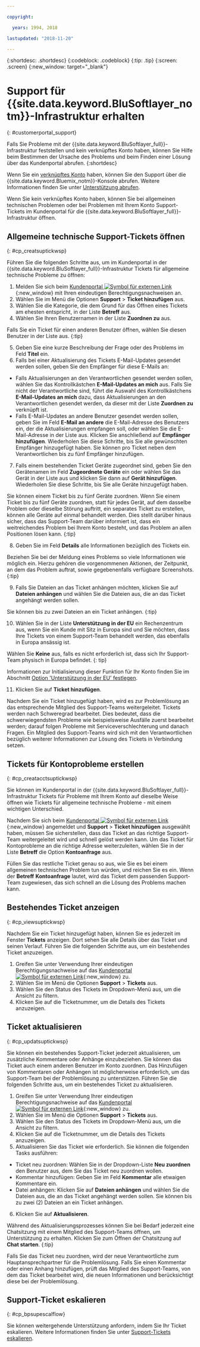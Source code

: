 ```yaml
---

copyright:

  years: 1994, 2018

lastupdated: "2018-11-20"

---
```


{:shortdesc: .shortdesc}
{:codeblock: .codeblock}
{:tip: .tip}
{:screen: .screen}
{:new_window: target="_blank"}


# Support für {{site.data.keyword.BluSoftlayer_notm}}-Infrastruktur erhalten
{: #customerportal_support}

Falls Sie Probleme mit der {{site.data.keyword.BluSoftlayer_full}}-Infrastruktur feststellen und kein verknüpftes Konto haben, können Sie Hilfe beim Bestimmen der Ursache des Problems und beim Finden einer Lösung über das Kundenportal abrufen.
{:shortdesc}

Wenn Sie ein [verknüpftes Konto](/docs/account?topic=account-link_customer_accounts#link_customer_accounts) haben, können Sie den Support über die {{site.data.keyword.Bluemix_notm}}-Konsole abrufen. Weitere Informationen finden Sie unter [Unterstützung abrufen](/docs/get-support?topic=get-support-getting-customer-support#getting-customer-support).

Wenn Sie kein verknüpftes Konto haben, können Sie bei allgemeinen technischen Problemen oder bei Problemen mit Ihrem Konto Support-Tickets im Kundenportal für die {{site.data.keyword.BluSoftlayer_full}}-Infrastruktur öffnen.

## Allgemeine technische Support-Tickets öffnen
{: #cp_creatsuptickwsp}

Führen Sie die folgenden Schritte aus, um im Kundenportal in der {{site.data.keyword.BluSoftlayer_full}}-Infrastruktur Tickets für allgemeine technische Probleme zu öffnen:

1. Melden Sie sich beim [Kundenportal ![Symbol für externen Link](../icons/launch-glyph.svg)](https://control.softlayer.com/){:new_window} mit Ihren eindeutigen Berechtigungsnachweisen an.
2. Wählen Sie im Menü die Optionen **Support** > **Ticket hinzufügen** aus.
3. Wählen Sie die Kategorie, die dem Grund für das Öffnen eines Tickets am ehesten entspricht, in der Liste **Betreff** aus.
4. Wählen Sie Ihren Benutzernamen in der Liste **Zuordnen zu** aus.<br/>

  Falls Sie ein Ticket für einen anderen Benutzer öffnen, wählen Sie diesen Benutzer in der Liste aus.
  {:tip}

5. Geben Sie eine kurze Beschreibung der Frage oder des Problems im Feld **Titel** ein.
6. Falls bei einer Aktualisierung des Tickets E-Mail-Updates gesendet werden sollen, geben Sie den Empfänger für diese E-Mails an:
  * Falls Aktualisierungen an den Verantwortlichen gesendet werden sollen, wählen Sie das Kontrollkästchen **E-Mail-Updates an mich** aus. Falls Sie nicht der Verantwortliche sind, führt die Auswahl des Kontrollkästchens **E-Mail-Updates an mich** dazu, dass Aktualisierungen an den Verantwortlichen gesendet werden, da dieser mit der Liste **Zuordnen zu** verknüpft ist.
  * Falls E-Mail-Updates an andere Benutzer gesendet werden sollen, geben Sie im Feld **E-Mail an andere** die E-Mail-Adresse des Benutzers ein, der die Aktualisierungen empfangen soll, oder wählen Sie die E-Mail-Adresse in der Liste aus. Klicken Sie anschließend auf **Empfänger hinzufügen**. Wiederholen Sie diese Schritte, bis Sie alle gewünschten Empfänger hinzugefügt haben. Sie können pro Ticket neben dem Verantwortlichen bis zu fünf Empfänger hinzufügen.
7. Falls einem bestehenden Ticket Geräte zugeordnet sind, geben Sie den Gerätenamen im Feld **Zugeordnete Geräte** ein oder wählen Sie das Gerät in der Liste aus und klicken Sie dann auf **Gerät hinzufügen**. Wiederholen Sie diese Schritte, bis Sie alle Geräte hinzugefügt haben.

  Sie können einem Ticket bis zu fünf Geräte zuordnen. Wenn Sie einem Ticket bis zu fünf Geräte zuordnen, statt für jedes Gerät, auf dem dasselbe Problem oder dieselbe Störung auftritt, ein separates Ticket zu erstellen, können alle Geräte auf einmal behandelt werden. Dies stellt darüber hinaus sicher, dass das Support-Team darüber informiert ist, dass ein weitreichendes Problem bei Ihrem Konto besteht, und das Problem an allen Positionen lösen kann.
  {:tip}

8. Geben Sie im Feld **Details** alle Informationen bezüglich des Tickets ein.

  Beziehen Sie bei der Meldung eines Problems so viele Informationen wie möglich ein. Hierzu gehören die vorgenommenen Aktionen, der Zeitpunkt, an dem das Problem auftrat, sowie gegebenenfalls verfügbare Screenshots.
  {:tip}

9. Falls Sie Dateien an das Ticket anhängen möchten, klicken Sie auf **Dateien anhängen** und wählen Sie die Dateien aus, die an das Ticket angehängt werden sollen.

  Sie können bis zu zwei Dateien an ein Ticket anhängen.
  {:tip}

10. Wählen Sie in der Liste **Unterstützung in der EU** ein Rechenzentrum aus, wenn Sie ein Kunde mit Sitz in Europa sind und Sie möchten, dass Ihre Tickets von einem Support-Team behandelt werden, das ebenfalls in Europa ansässig ist.

  Wählen Sie **Keine** aus, falls es nicht erforderlich ist, dass sich Ihr Support-Team physisch in Europa befindet.
  {: tip}

  Informationen zur Initialisierung dieser Funktion für Ihr Konto finden Sie im Abschnitt [Option 'Unterstützung in der EU' festlegen](/docs/customer-portal?topic=customer-portal-cp_seteusupported#cp_seteusupported).

11. Klicken Sie auf **Ticket hinzufügen**.

Nachdem Sie ein Ticket hinzugefügt haben, wird es zur Problemlösung an das entsprechende Mitglied des Support-Teams weitergeleitet. Tickets werden nach Schweregrad bearbeitet. Dies bedeutet, dass die schwerwiegendsten Probleme wie beispielsweise Ausfälle zuerst bearbeitet werden; darauf folgen Probleme mit Serviceverschlechterung und danach Fragen. Ein Mitglied des Support-Teams wird sich mit den Verantwortlichen bezüglich weiterer Informationen zur Lösung des Tickets in Verbindung setzen.

## Tickets für Kontoprobleme erstellen
{: #cp_creatacctsuptickwsp}

Sie können im Kundenportal in der {{site.data.keyword.BluSoftlayer_full}}-Infrastruktur Tickets für Probleme mit Ihrem Konto auf dieselbe Weise öffnen wie Tickets für allgemeine technische Probleme - mit einem wichtigen Unterschied.  

Nachdem Sie sich beim [Kundenportal ![Symbol für externen Link](../icons/launch-glyph.svg)](https://control.softlayer.com/){:new_window} angemeldet und **Support** > **Ticket hinzufügen** ausgewählt haben, müssen Sie sicherstellen, dass das Ticket an das richtige Support-Team weitergeleitet wird und schnell gelöst werden kann. Um das Ticket für Kontoprobleme an die richtige Adresse weiterzuleiten, wählen Sie in der Liste **Betreff** die Option **Kontoanfrage** aus.

Füllen Sie das restliche Ticket genau so aus, wie Sie es bei einem allgemeinen technischen Problem tun würden, und reichen Sie es ein. Wenn der **Betreff** **Kontoanfrage** lautet, wird das Ticket dem passenden Support-Team zugewiesen, das sich schnell an die Lösung des Problems machen kann.

## Bestehendes Ticket anzeigen
{: #cp_viewsuptickwsp}

Nachdem Sie ein Ticket hinzugefügt haben, können Sie es jederzeit im Fenster **Tickets** anzeigen. Dort sehen Sie alle Details über das Ticket und seinen Verlauf. Führen Sie die folgenden Schritte aus, um ein bestehendes Ticket anzuzeigen.

1. Greifen Sie unter Verwendung Ihrer eindeutigen Berechtigungsnachweise auf das [Kundenportal ![Symbol für externen Link](../icons/launch-glyph.svg)](https://control.softlayer.com/){:new_window} zu.
2. Wählen Sie im Menü die Optionen **Support** > **Tickets** aus.
3. Wählen Sie den Status des Tickets im Dropdown-Menü aus, um die Ansicht zu filtern. 
4. Klicken Sie auf die Ticketnummer, um die Details des Tickets anzuzeigen.

## Ticket aktualisieren
{: #cp_updatsuptickwsp}

Sie können ein bestehendes Support-Ticket jederzeit aktualisieren, um zusätzliche Kommentare oder Anhänge einzubeziehen. Sie können das Ticket auch einem anderen Benutzer im Konto zuordnen. Das Hinzufügen von Kommentaren oder Anhängen ist möglicherweise erforderlich, um das Support-Team bei der Problemlösung zu unterstützen. Führen Sie die folgenden Schritte aus, um ein bestehendes Ticket zu aktualisieren.

1. Greifen Sie unter Verwendung Ihrer eindeutigen Berechtigungsnachweise auf das [Kundenportal ![Symbol für externen Link](../icons/launch-glyph.svg)](https://control.softlayer.com/){:new_window} zu.
2. Wählen Sie im Menü die Optionen **Support** > **Tickets** aus.
3. Wählen Sie den Status des Tickets im Dropdown-Menü aus, um die Ansicht zu filtern. 
4. Klicken Sie auf die Ticketnummer, um die Details des Tickets anzuzeigen.
5. Aktualisieren Sie das Ticket wie erforderlich. Sie können die folgenden Tasks ausführen:
  * Ticket neu zuordnen: Wählen Sie in der Dropdown-Liste **Neu zuordnen** den Benutzer aus, dem Sie das Ticket neu zuordnen wollen.   
  * Kommentar hinzufügen: Geben Sie im Feld **Kommentar** alle etwaigen Kommentare ein.
  * Datei anhängen: Klicken Sie auf **Dateien anhängen** und wählen Sie die Dateien aus, die an das Ticket angehängt werden sollen. Sie können bis zu zwei (2) Dateien an ein Ticket anhängen.
6. Klicken Sie auf **Aktualisieren**.

  Während des Aktualisierungsprozesses können Sie bei Bedarf jederzeit eine Chatsitzung mit einem Mitglied des Support-Teams öffnen, um Unterstützung zu erhalten. Klicken Sie zum Öffnen der Chatsitzung auf **Chat starten**.
  {:tip}

Falls Sie das Ticket neu zuordnen, wird der neue Verantwortliche zum Hauptansprechpartner für die Problemlösung. Falls Sie einen Kommentar oder einen Anhang hinzufügen, prüft das Mitglied des Support-Teams, von dem das Ticket bearbeitet wird, die neuen Informationen und berücksichtigt diese bei der Problemlösung.

## Support-Ticket eskalieren
{: #cp_bpsupescalflow}

Sie können weitergehende Unterstützung anfordern, indem Sie Ihr Ticket eskalieren. Weitere Informationen finden Sie unter [Support-Tickets eskalieren](/docs/get-support?topic=get-support-escalation#escalation).
